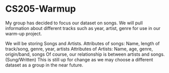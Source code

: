 # CS205-Warmup

My group has decided to focus our dataset on songs. We will pull information about different tracks such as year, artist, genre for use in our warm-up project.

We will be storing Songs and Artists.
Attributes of songs: Name, length of track/song, genre, year, artists
Attributes of Artists: Name, age, genre, origin/band, songs
Of course, our relationship is between artists and songs. (Sung/Written)
This is still up for change as we may choose a different dataset as a group in the near future.
